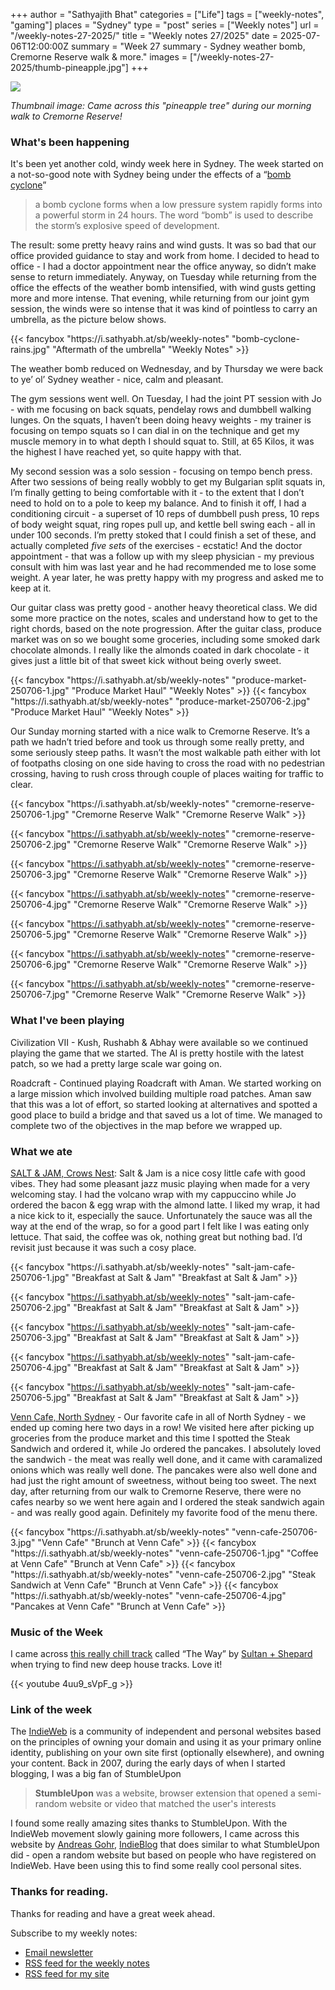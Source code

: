 +++
author = "Sathyajith Bhat"
categories = ["Life"]
tags = ["weekly-notes", "gaming"]
places = "Sydney"
type = "post"
series = ["Weekly notes"]
url = "/weekly-notes-27-2025/"
title = "Weekly notes 27/2025"
date = 2025-07-06T12:00:00Z
summary = "Week 27 summary - Sydney weather bomb, Cremorne Reserve walk & more."
images = ["/weekly-notes-27-2025/thumb-pineapple.jpg"]
+++

![](thumb-pineapple.jpg)

_Thumbnail image: Came across this "pineapple tree" during our morning walk to Cremorne Reserve!_

### What's been happening

It's been yet another cold, windy week here in Sydney. The week started on a not-so-good note with Sydney being under the effects of a “[bomb cyclone](https://en.wikipedia.org/wiki/Explosive_cyclogenesis)”

> a bomb cyclone forms when a low pressure system rapidly forms into a powerful storm in 24 hours. The word “bomb” is used to describe the storm’s explosive speed of development.
  
The result: some pretty heavy rains and wind gusts. It was so bad that our office provided guidance to stay and work from home. I decided to head to office - I had a doctor appointment near the office anyway, so didn’t make sense to return immediately. Anyway, on Tuesday while returning from the office the effects of the weather bomb intensified, with wind gusts getting more and more intense. That evening, while returning from our joint gym session, the winds were so intense that it was kind of pointless to carry an umbrella, as the picture below shows. 


<div class="masonry-gallery">
  {{< fancybox "https://i.sathyabh.at/sb/weekly-notes" "bomb-cyclone-rains.jpg" "Aftermath of the umbrella" "Weekly Notes" >}} 
</div>


The weather bomb reduced on Wednesday, and by Thursday we were back to ye’ ol’ Sydney weather - nice, calm and pleasant.

The gym sessions went well. On Tuesday, I had the joint PT session with Jo - with me focusing on back squats, pendelay rows and dumbbell walking lunges. On the squats, I haven’t been doing heavy weights - my trainer is focusing on tempo squats so I can dial in on the technique and get my muscle memory in to what depth I should squat to. Still, at 65 Kilos, it was the highest I have reached yet, so quite happy with that. 

My second session was a solo session - focusing on tempo bench press. After two sessions of being really wobbly to get my Bulgarian split squats in, I’m finally getting to being comfortable with it - to the extent that I don’t need to hold on to a pole to keep my balance. And to finish it off, I had a conditioning circuit - a superset of 10 reps of dumbbell push press, 10 reps of body weight squat, ring ropes pull up, and kettle bell swing each - all in under 100 seconds. I’m pretty stoked that I could finish a set of these, and actually completed *five sets* of the exercises - ecstatic! And the doctor appointment - that was a follow up with my sleep physician - my previous consult with him was last year and he had recommended me to lose some weight. A year later, he was pretty happy with my progress and asked me to keep at it.

Our guitar class was pretty good - another heavy theoretical class. We did some more practice on the notes, scales and understand how to get to the right chords, based on the note progression. After the guitar class, produce market was on so we bought some groceries, including some smoked dark chocolate almonds. I really like the almonds coated in dark chocolate - it gives just a little bit of that sweet kick without being overly sweet.

<div class="masonry-gallery">
  {{< fancybox "https://i.sathyabh.at/sb/weekly-notes" "produce-market-250706-1.jpg" "Produce Market Haul" "Weekly Notes" >}} 
  {{< fancybox "https://i.sathyabh.at/sb/weekly-notes" "produce-market-250706-2.jpg" "Produce Market Haul" "Weekly Notes" >}} 
</div>

Our Sunday morning started with a nice walk to Cremorne Reserve. It’s a path we hadn’t tried before and took us through some really pretty, and some seriously steep paths. It wasn’t the most walkable path either with lot of footpaths closing on one side having to cross the road with no pedestrian crossing, having to rush cross through couple of places waiting for traffic to clear. 

<div class="strava-embed-placeholder" data-embed-type="activity" data-embed-id="15019910841" data-style="standard" data-from-embed="false"></div><script src="https://strava-embeds.com/embed.js"></script>

<div class="masonry-gallery">
  {{< fancybox "https://i.sathyabh.at/sb/weekly-notes" "cremorne-reserve-250706-1.jpg" "Cremorne Reserve Walk" "Cremorne Reserve Walk" >}} 

  {{< fancybox "https://i.sathyabh.at/sb/weekly-notes" "cremorne-reserve-250706-2.jpg" "Cremorne Reserve Walk" "Cremorne Reserve Walk" >}} 

  {{< fancybox "https://i.sathyabh.at/sb/weekly-notes" "cremorne-reserve-250706-3.jpg" "Cremorne Reserve Walk" "Cremorne Reserve Walk" >}} 

  {{< fancybox "https://i.sathyabh.at/sb/weekly-notes" "cremorne-reserve-250706-4.jpg" "Cremorne Reserve Walk" "Cremorne Reserve Walk" >}} 

  {{< fancybox "https://i.sathyabh.at/sb/weekly-notes" "cremorne-reserve-250706-5.jpg" "Cremorne Reserve Walk" "Cremorne Reserve Walk" >}} 

  {{< fancybox "https://i.sathyabh.at/sb/weekly-notes" "cremorne-reserve-250706-6.jpg" "Cremorne Reserve Walk" "Cremorne Reserve Walk" >}} 

  {{< fancybox "https://i.sathyabh.at/sb/weekly-notes" "cremorne-reserve-250706-7.jpg" "Cremorne Reserve Walk" "Cremorne Reserve Walk" >}} 

</div>



### What I've been playing

Civilization VII - Kush, Rushabh & Abhay were available so we continued playing the game that we started. The AI is pretty hostile with the latest patch, so we had a pretty large scale war going on. 

Roadcraft - Continued playing Roadcraft with Aman. We started working on a large mission which involved building multiple road patches. Aman saw that this was a lot of effort, so started looking at alternatives and spotted a good place to build a bridge and that saved us a lot of time. We managed to complete two of the objectives in the map before we wrapped up.
  

### What we ate

[SALT & JAM, Crows Nest](https://maps.app.goo.gl/b6PFL6wJAydsSWC88): Salt & Jam is a nice cosy little cafe with good vibes. They had some pleasant jazz music playing when made for a very welcoming stay. I had the volcano wrap with my cappuccino while Jo ordered the bacon & egg wrap with the almond latte. I liked my wrap, it had a nice kick to it, especially the sauce. Unfortunately the sauce was all the way at the end of the wrap, so for a good part I felt like I was eating only lettuce. That said, the coffee was ok, nothing great but nothing bad. I’d revisit just because it was such a cosy place.

<div class="masonry-gallery">
  {{< fancybox "https://i.sathyabh.at/sb/weekly-notes" "salt-jam-cafe-250706-1.jpg" "Breakfast at Salt & Jam" "Breakfast at Salt & Jam" >}} 

  {{< fancybox "https://i.sathyabh.at/sb/weekly-notes" "salt-jam-cafe-250706-2.jpg" "Breakfast at Salt & Jam" "Breakfast at Salt & Jam" >}} 

  {{< fancybox "https://i.sathyabh.at/sb/weekly-notes" "salt-jam-cafe-250706-3.jpg" "Breakfast at Salt & Jam" "Breakfast at Salt & Jam" >}} 

  {{< fancybox "https://i.sathyabh.at/sb/weekly-notes" "salt-jam-cafe-250706-4.jpg" "Breakfast at Salt & Jam" "Breakfast at Salt & Jam" >}} 

  {{< fancybox "https://i.sathyabh.at/sb/weekly-notes" "salt-jam-cafe-250706-5.jpg" "Breakfast at Salt & Jam" "Breakfast at Salt & Jam" >}} 

</div>


[Venn Cafe, North Sydney](https://maps.app.goo.gl/K3R3Sv7CdzC1wwEcA) - Our favorite cafe in all of North Sydney - we ended up coming here two days in a row! We visited here after picking up groceries from the produce market and this time I spotted the Steak Sandwich and ordered it, while Jo ordered the pancakes. I absolutely loved the sandwich - the meat was really well done, and it came with caramalized onions which was really well done. The pancakes were also well done and had just the right amount of sweetness, without being too sweet. The next day, after returning from our walk to Cremorne Reserve, there were no cafes nearby so we went here again and I ordered the steak sandwich again - and was really good again. Definitely my favorite food of the menu there.

<div class="masonry-gallery">
  {{< fancybox "https://i.sathyabh.at/sb/weekly-notes" "venn-cafe-250706-3.jpg" "Venn Cafe" "Brunch at Venn Cafe" >}} 
  {{< fancybox "https://i.sathyabh.at/sb/weekly-notes" "venn-cafe-250706-1.jpg" "Coffee at Venn Cafe" "Brunch at Venn Cafe" >}} 
  {{< fancybox "https://i.sathyabh.at/sb/weekly-notes" "venn-cafe-250706-2.jpg" "Steak Sandwich at Venn Cafe" "Brunch at Venn Cafe" >}} 
  {{< fancybox "https://i.sathyabh.at/sb/weekly-notes" "venn-cafe-250706-4.jpg" "Pancakes at Venn Cafe" "Brunch at Venn Cafe" >}} 
</div>


### Music of the Week

I came across [this really chill track](https://www.youtube.com/watch?v=4uu9_sVpF_g) called “The Way” by [Sultan + Shepard](https://en.wikipedia.org/wiki/Sultan_%26_Shepard) when trying to find new deep house tracks. Love it! 

{{< youtube 4uu9_sVpF_g >}}


### Link of the week

The [IndieWeb](https://indieweb.org/) is a community of independent and personal websites based on the principles of owning your domain and using it as your primary online identity, publishing on your own site first (optionally elsewhere), and owning your content. Back in 2007, during the early days of when I started blogging, I was a big fan of StumbleUpon

> **StumbleUpon** was a website, browser extension that opened a semi-random website or video that matched the user's interests

I found some really amazing sites thanks to StumbleUpon. With the IndieWeb movement slowly gaining more followers, I came across this website by [Andreas Gohr](https://www.splitbrain.org), [IndieBlog](https://indieblog.page/) that does similar to what StumbleUpon did - open a random website but based on people who have registered on IndieWeb. Have been using this to find some really cool personal sites. 

### Thanks for reading.
Thanks for reading and have a great week ahead. 

Subscribe to my weekly notes:
- [Email newsletter](https://sathyabhat.substack.com/)
- [RSS feed for the weekly notes](https://sathyabh.at/series/weekly-notes/index.xml)
- [RSS feed for my site](https://sathyabh.at/index.xml)
